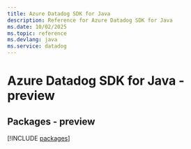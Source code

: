 ```yaml
---
title: Azure Datadog SDK for Java
description: Reference for Azure Datadog SDK for Java
ms.date: 10/02/2025
ms.topic: reference
ms.devlang: java
ms.service: datadog
---
```

# Azure Datadog SDK for Java - preview
## Packages - preview
[!INCLUDE [packages](datadog-index.md)]